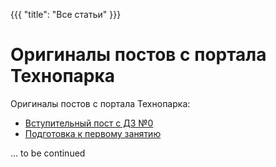 {{{
	"title": "Все статьи"
}}}

# Оригиналы постов с портала Технопарка

Оригиналы постов с портала Технопарка:

- [Вступительный пост с ДЗ №0](/articles/intro)
- [Подготовка к первому занятию](/articles/prepare)

... to be continued
